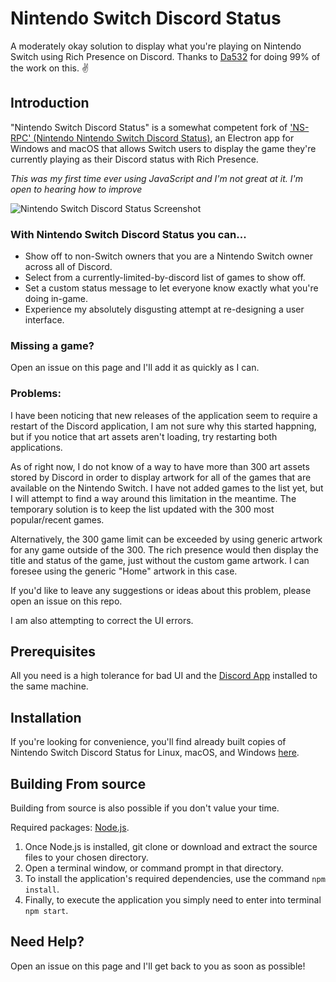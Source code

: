 # Nintendo Switch Discord Status
A moderately okay solution to display what you're playing on Nintendo Switch using Rich Presence on Discord. Thanks to [Da532](https://github.com/Da532) for doing 99% of the work on this. ✌️

## Introduction
"Nintendo Switch Discord Status" is a somewhat competent fork of ['NS-RPC' (Nintendo Nintendo Switch Discord Status)](https://github.com/Da532/NS-RPC), an Electron app for Windows and macOS that allows Switch users to display
the game they're currently playing as their Discord status with Rich Presence.

*This was my first time ever using JavaScript and I'm not great at it. I'm open to hearing how to improve*

![Nintendo Switch Discord Status Screenshot](https://i.imgur.com/PkVVlgX.png)

### With Nintendo Switch Discord Status you can...
* Show off to non-Switch owners that you are a Nintendo Switch owner across all of Discord.
* Select from a currently-limited-by-discord list of games to show off.
* Set a custom status message to let everyone know exactly what you're doing in-game.
* Experience my absolutely disgusting attempt at re-designing a user interface.

### Missing a game?
Open an issue on this page and I'll add it as quickly as I can.

### Problems:
I have been noticing that new releases of the application seem to require a restart of the Discord application, I am not sure why this started happning, but if you notice that art assets aren't loading, try restarting both applications.

As of right now, I do not know of a way to have more than 300 art assets stored by Discord in order to display artwork for all of the games that are available on the Nintendo Switch. I have not added  games to the list yet, but I will attempt to find a way around this limitation in the meantime. The temporary solution is to keep the list updated with the 300 most popular/recent games.

Alternatively, the 300 game limit can be exceeded by using generic artwork for any game outside of the 300. The rich presence would then display the title and status of the game, just without the custom game artwork. I can foresee using the generic "Home" artwork in this case.

If you'd like to leave any suggestions or ideas about this problem, please open an issue on this repo.

I am also attempting to correct the UI errors.

## Prerequisites
All you need is a high tolerance for bad UI and the [Discord App](https://discordapp.com) installed to the same machine.

## Installation
If you're looking for convenience, you'll find already built copies of Nintendo Switch Discord Status for
Linux, macOS, and Windows [here](https://github.com/hobby-grade/Nintendo-Switch-Discord-Status/releases).

## Building From source
Building from source is also possible if you don't value your time.

Required packages: [Node.js](https://nodejs.org/).

1. Once Node.js is installed, git clone or download and extract the source files to your chosen directory.
2. Open a terminal window, or command prompt in that directory.
3. To install the application's required dependencies, use the command `npm install`.
4. Finally, to execute the application you simply need to enter into terminal `npm start`.

## Need Help?
Open an issue on this page and I'll get back to you as soon as possible!
